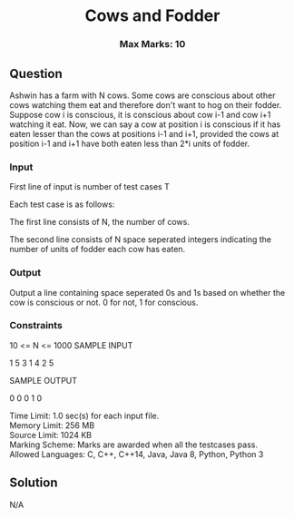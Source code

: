 <h1 align="center">Cows and Fodder</h1>
<h3 align="center">Max Marks: 10</h3>

## Question

<p>Ashwin has a farm with N cows. Some cows are conscious about other cows watching them eat and therefore don't want to hog on their fodder. Suppose cow i is conscious, it is conscious about cow i-1 and cow i+1 watching it eat. Now, we can say a cow at position i is conscious if it has eaten lesser than the cows at positions i-1 and i+1, provided the cows at position i-1 and i+1 have both eaten less than 2*i units of fodder.</p>

### Input
<p>First line of input is number of test cases T

Each test case is as follows:

The first line consists of N, the number of cows.

The second line consists of N space seperated integers indicating the number of units of fodder each cow has eaten.</p>

### Output
<p>Output a line containing space seperated 0s and 1s based on whether the cow is conscious or not. 0 for not, 1 for conscious.
</p>

### Constraints
<p>
10 <= N <= 1000
SAMPLE INPUT

1
5
3 1 4 2 5

SAMPLE OUTPUT

0 0 0 1 0
</p>


Time Limit: 1.0 sec(s) for each input file.<br>
Memory Limit: 256 MB<br>
Source Limit: 1024 KB<br>
Marking Scheme: Marks are awarded when all the testcases pass.<br>
Allowed Languages: C, C++, C++14, Java, Java 8, Python, Python 3<br>

## Solution
N/A


